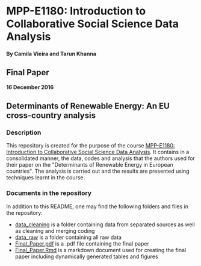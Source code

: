 # MPP-E1180: Introduction to Collaborative Social Science Data Analysis

#### By Camila Vieira and Tarun Khanna

## Final Paper 
**16 December 2016**

## Determinants of Renewable Energy: An EU cross-country analysis

### Description
This repository is created for the purpose of the course [MPP-E1180: Introduction to Collaborative Social Science Data Analysis](https://github.com/HertieDataScience). It contains in a consolidated manner, the data, codes and analysis that the authors used for their  paper on the "Determinants of Renewable Energy in European countries". The analysis is carried out and the results are presented using techniques learnt in the course. 

### Documents in the repository

In addition to this README, one may find the following folders and files in the repository:

- [data_cleaning](https://github.com/tarun-hertie/Final_Paper/tree/master/data_cleaning) is a folder containing data from separated sources as well as cleaning and merging coding
- [data_raw](https://github.com/tarun-hertie/Final_Paper/tree/master/data_raw) is a folder containing all raw data
- [Final_Paper.pdf](https://github.com/tarun-hertie/Final_Paper/blob/master/Khanna_Vieira_Final_Paper.pdf) is a .pdf file containing the final paper
- [Final_Paper.Rmd](https://github.com/tarun-hertie/Final_Paper/blob/master/Khanna_Vieira_Final_Paper.Rmd) is a markdown document used for creating the final paper including dynamically generated tables and figures 
